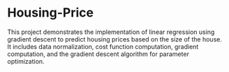# Housing-Price
This project demonstrates the implementation of linear regression using gradient descent to predict housing prices based on the size of the house. It includes data normalization, cost function computation, gradient computation, and the gradient descent algorithm for parameter optimization.
